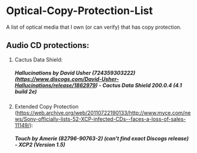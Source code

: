 # Optical-Copy-Protection-List
A list of optical media that I own (or can verify) that has copy protection.

## Audio CD protections:

1. Cactus Data Shield:
      ##### Hallucinations by David Usher (724359303222) (https://www.discogs.com/David-Usher-Hallucinations/release/1862979) - Cactus Data Shield 200.0.4 (4.1 build 2e)
2. Extended Copy Protection (https://web.archive.org/web/20110722190133/http://www.myce.com/news/Sony-officially-lists-52-XCP-infected-CDs--faces-a-loss-of-sales-11149/):
      ##### Touch by Amerie (82796-90763-2) (can't find exact Discogs release) - XCP2 (Version 1.5)
